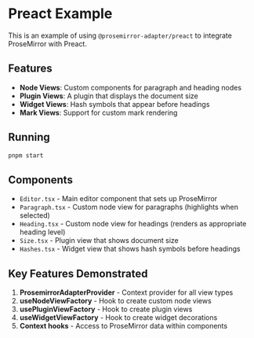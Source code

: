 # Preact Example

This is an example of using `@prosemirror-adapter/preact` to integrate ProseMirror with Preact.

## Features

- **Node Views**: Custom components for paragraph and heading nodes
- **Plugin Views**: A plugin that displays the document size
- **Widget Views**: Hash symbols that appear before headings
- **Mark Views**: Support for custom mark rendering

## Running

```bash
pnpm start
```

## Components

- `Editor.tsx` - Main editor component that sets up ProseMirror
- `Paragraph.tsx` - Custom node view for paragraphs (highlights when selected)
- `Heading.tsx` - Custom node view for headings (renders as appropriate heading level)
- `Size.tsx` - Plugin view that shows document size
- `Hashes.tsx` - Widget view that shows hash symbols before headings

## Key Features Demonstrated

1. **ProsemirrorAdapterProvider** - Context provider for all view types
2. **useNodeViewFactory** - Hook to create custom node views
3. **usePluginViewFactory** - Hook to create plugin views
4. **useWidgetViewFactory** - Hook to create widget decorations
5. **Context hooks** - Access to ProseMirror data within components
